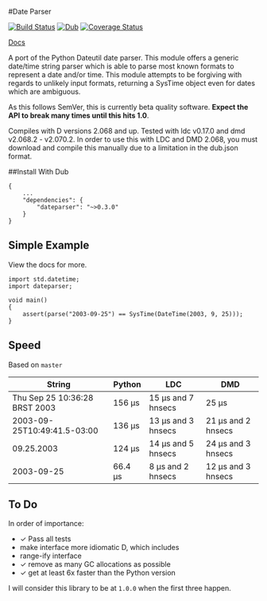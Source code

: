 #Date Parser

[![Build Status](https://travis-ci.org/JackStouffer/date-parser.svg?branch=master)](https://travis-ci.org/JackStouffer/date-parser) [![Dub](https://img.shields.io/dub/v/dateparser.svg)](http://code.dlang.org/packages/dateparser) [![Coverage Status](https://coveralls.io/repos/github/JackStouffer/date-parser/badge.svg?branch=master)](https://coveralls.io/github/JackStouffer/date-parser?branch=master)

[Docs](https://jackstouffer.github.io/date-parser/)

A port of the Python Dateutil date parser. This module offers a generic date/time string parser which is able to parse most known formats to represent a date and/or time. This module attempts to be forgiving with regards to unlikely input formats, returning a SysTime object even for dates which are ambiguous.

As this follows SemVer, this is currently beta quality software. **Expect the API to break many times until this hits 1.0**.

Compiles with D versions 2.068 and up. Tested with ldc v0.17.0 and dmd v2.068.2 - v2.070.2. In order to use this with LDC and DMD 2.068, you must download and compile this manually due to a limitation in the dub.json format.

##Install With Dub

```
{
    ...
    "dependencies": {
        "dateparser": "~>0.3.0"
    }
}
```

## Simple Example

View the docs for more.

```
import std.datetime;
import dateparser;

void main()
{
    assert(parse("2003-09-25") == SysTime(DateTime(2003, 9, 25)));
}
```

## Speed

Based on `master`

String | Python | LDC | DMD
------ | ------ | --- | ---
Thu Sep 25 10:36:28 BRST 2003 | 156 µs | 15 μs and 7 hnsecs | 25 μs
2003-09-25T10:49:41.5-03:00 | 136 µs | 13 μs and 3 hnsecs | 21 μs and 2 hnsecs
09.25.2003 | 124 µs | 14 μs and 5 hnsecs | 24 μs and 3 hnsecs
2003-09-25 | 66.4 µs | 8 μs and 2 hnsecs | 12 μs and 3 hnsecs

## To Do

In order of importance:

- ✓ Pass all tests
- make interface more idiomatic D, which includes
- range-ify interface
- ✓ remove as many GC allocations as possible
- ✓ get at least 6x faster than the Python version

I will consider this library to be at `1.0.0` when the first three happen.
